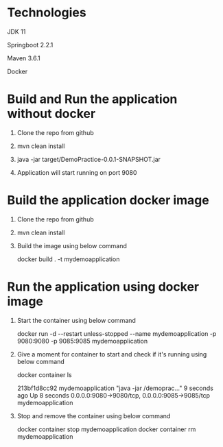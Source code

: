 # Technologies
JDK 11

Springboot 2.2.1

Maven 3.6.1

Docker

# Build and Run the application without docker

1. Clone the repo from github 

2. mvn clean install

3. java -jar target/DemoPractice-0.0.1-SNAPSHOT.jar

4. Application will start running on port 9080

# Build the application docker image

1. Clone the repo from github

2. mvn clean install
    
3. Build the image using below command

    docker build . -t mydemoapplication
    
# Run the application using docker image

1. Start the container using below command 
    
    docker run -d --restart unless-stopped --name mydemoapplication -p 9080:9080 -p 9085:9085 mydemoapplication
    
2. Give a moment for container to start and check if it's running using below command

    docker container ls
    
    213bf1d8cc92        mydemoapplication        "java -jar /demoprac…"   9 seconds ago       Up 8 seconds        0.0.0.0:9080->9080/tcp, 0.0.0.0:9085->9085/tcp   mydemoapplication

3. Stop and remove the container using below command

    docker container stop mydemoapplication
    docker container rm mydemoapplication

